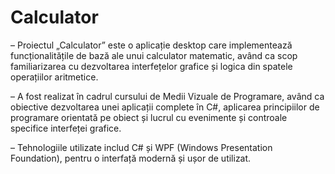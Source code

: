 # Calculator

– Proiectul „Calculator” este o aplicație desktop care implementează funcționalitățile de bază ale unui calculator matematic, având ca scop familiarizarea cu dezvoltarea interfețelor grafice și logica din spatele operațiilor aritmetice.

– A fost realizat în cadrul cursului de Medii Vizuale de Programare, având ca obiective dezvoltarea unei aplicații complete în C#, aplicarea principiilor de programare orientată pe obiect și lucrul cu evenimente și controale specifice interfeței grafice.

– Tehnologiile utilizate includ C# și WPF (Windows Presentation Foundation), pentru o interfață modernă și ușor de utilizat.

